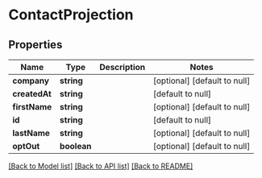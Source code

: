 # ContactProjection

## Properties
Name | Type | Description | Notes
------------ | ------------- | ------------- | -------------
**company** | **string** |  | [optional] [default to null]
**createdAt** | **string** |  | [default to null]
**firstName** | **string** |  | [optional] [default to null]
**id** | **string** |  | [default to null]
**lastName** | **string** |  | [optional] [default to null]
**optOut** | **boolean** |  | [optional] [default to null]

[[Back to Model list]](../README.md#documentation-for-models) [[Back to API list]](../README.md#documentation-for-api-endpoints) [[Back to README]](../README.md)


